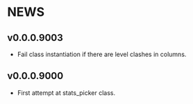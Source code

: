 # NEWS

## v0.0.0.9003

* Fail class instantiation if there are level clashes in columns.

## v0.0.0.9000

* First attempt at stats_picker class.
